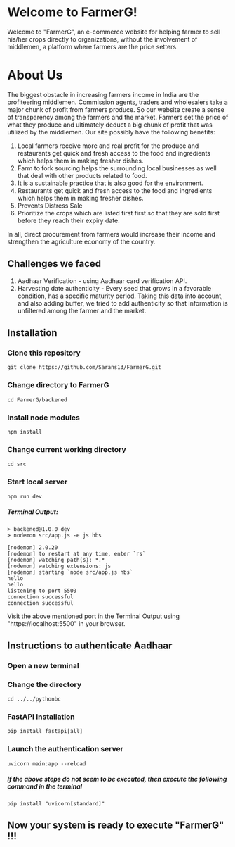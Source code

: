 # Welcome to FarmerG!

Welcome to "FarmerG", an e-commerce website for helping farmer to sell his/her crops directly to organizations, without the involvement of middlemen, a platform where farmers are the price setters.

# About Us

The biggest obstacle in increasing farmers income in India are the profiteering middlemen. Commission agents, traders and wholesalers take a major chunk of profit from farmers produce. So our website create a sense of transparency among the farmers and the market. Farmers set the price of what they produce and ultimately deduct a big chunk of profit that was utilized by the middlemen. Our site possibly have the following benefits:
1. Local farmers receive more and real profit for the produce and restaurants get quick   and fresh access to the food and ingredients which helps them in making fresher dishes.
2. Farm to fork sourcing helps the surrounding local businesses as well that deal with other products related to food.
3. It is a sustainable practice that is also good for the environment.
4. Restaurants get quick and fresh access to the food and ingredients which helps them in making fresher dishes.
5. Prevents Distress Sale
6. Prioritize the crops which are listed first first so that they are sold first before they reach their expiry date.

In all, direct procurement from farmers would increase their income and strengthen the agriculture economy of the country.

## Challenges we faced

1. Aadhaar Verification - using Aadhaar card verification API.
2. Harvesting date authenticity - Every seed that grows in a favorable condition, has a specific maturity period. Taking this data into account, and also adding buffer, we tried to add authenticity so that information is unfiltered among the farmer and the market.

## Installation

### Clone this repository 

```console
git clone https://github.com/Sarans13/FarmerG.git
```

### Change directory to FarmerG

```console
cd FarmerG/backened
```

### Install node modules

```console
npm install
```

### Change current working directory

```console
cd src
```

### Start local server

```console
npm run dev
```

##### Terminal Output:

```console
> backened@1.0.0 dev
> nodemon src/app.js -e js hbs

[nodemon] 2.0.20
[nodemon] to restart at any time, enter `rs`
[nodemon] watching path(s): *.*
[nodemon] watching extensions: js
[nodemon] starting `node src/app.js hbs`
hello
hello
listening to port 5500
connection successful
connection successful
```
Visit the above mentioned port in the Terminal Output using "https://localhost:5500" in your browser.

## Instructions to authenticate Aadhaar
### Open a new terminal
### Change the directory

```console
cd ../../pythonbc
```

### FastAPI Installation
```console
pip install fastapi[all]
```
### Launch the authentication server

```console
uvicorn main:app --reload
```
##### If the above steps do not seem to be executed, then execute the following command in the terminal
```console
pip install "uvicorn[standard]"
```

## Now your system is ready to execute "FarmerG" !!!
